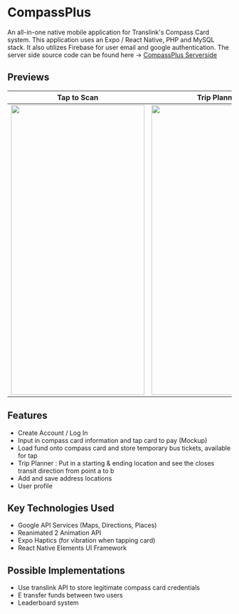 # CompassPlus

An all-in-one native mobile application for Translink's Compass Card system. This application uses an Expo / React Native, PHP and MySQL stack. It also utilizes Firebase for user email and google authentication. The server side source code can be found here -> [CompassPlus Serverside](https://github.com/wilyyy/CompassPlus-Serverside)

## Previews
Tap to Scan            |  Trip Planner |  Load Compass Card / Bus Ticket
:-------------------------:|:-------------------------:|:-------------------------:
<img src="https://im3.ezgif.com/tmp/ezgif-3-f070a17c6e.gif" width="300" height="650" />  |  <img src="https://im3.ezgif.com/tmp/ezgif-3-ef8cc3a83d.gif" width="300" height="650" /> |  <img src="https://im3.ezgif.com/tmp/ezgif-3-aa26093a02.gif" width="300" height="650" />

## Features 
- Create Account / Log In
- Input in compass card information and tap card to pay (Mockup)
- Load fund onto compass card and store temporary bus tickets, available for tap
- Trip Planner : Put in a starting & ending location and see the closes transit direction from point a to b
- Add and save address locations
- User profile

## Key Technologies Used
- Google API Services (Maps, Directions, Places)
- Reanimated 2 Animation API
- Expo Haptics (for vibration when tapping card)
- React Native Elements UI Framework

## Possible Implementations
- Use translink API to store legitimate compass card credentials
- E transfer funds between two users
- Leaderboard system
